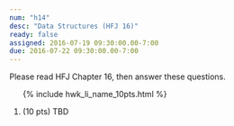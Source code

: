 ```yaml
---
num: "h14"
desc: "Data Structures (HFJ 16)"
ready: false
assigned: 2016-07-19 09:30:00.00-7:00
due: 2016-07-22 09:30:00.00-7:00
---
```


Please read <span data-hfj="16">HFJ Chapter 16</span>, then answer these questions.

<ol>

{% include hwk_li_name_10pts.html %}

<li style="margin-bottom:5em;"> (10 pts) TBD

</li>

</ol>
